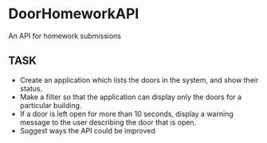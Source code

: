 # DoorHomeworkAPI
An API for homework submissions

## TASK

- Create an application which lists the doors in the system, and show their status. 
- Make a filter so that the application can display only the doors for a particular building. 
- If a door is left open for more than 10 seconds, display a warning message to the user describing the door that is open. 
- Suggest ways the API could be improved
